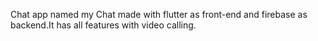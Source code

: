 Chat app named my Chat made with flutter as front-end and firebase as backend.It has all features with video calling.
